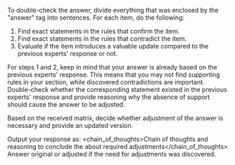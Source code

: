 To double-check the answer, divide everything that was enclosed by the "answer" tag into sentences. For each item, do the following:
1. Find exact statements in the rules that confirm the item.
2. Find exact statements in the rules that contradict the item.
3. Evaluate if the item introduces a valuable update compared to the previous experts' response or not.

For steps 1 and 2, keep in mind that your answer is already based on the previous experts' response. This means that you may not find supporting rules in your section, while discovered contradictions are important. Double-check whether the corresponding statement existed in the previous experts' response and provide reasoning why the absence of support should cause the answer to be adjusted.

Based on the received matrix, decide whether adjustment of the answer is necessary and provide an updated version.

Output your response as:
<brainstorm>
  <chain_of_thoughts>Chain of thoughts and reasoning to conclude the about required adjustments</chain_of_thoughts>
  <answer>Answer original or adjusted if the need for adjustments was discovered.</answer>
<brainstorm>